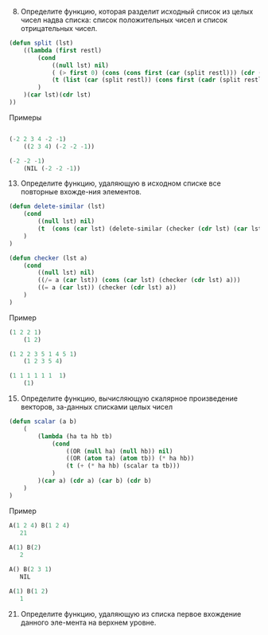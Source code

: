 8. Определите функцию, которая разделит исходный список из целых чисел надва списка: список положительных чисел и список отрицательных чисел.

```lisp
(defun split (lst)
    ((lambda (first restl)
        (cond 
            ((null lst) nil)
            ( (> first 0) (cons (cons first (car (split restl))) (cdr (split restl))))
            (t (list (car (split restl)) (cons first (cadr (split restl)))))
        )
    )(car lst)(cdr lst)
))

```
Примеры

```lisp

(-2 2 3 4 -2 -1)
    ((2 3 4) (-2 -2 -1))

(-2 -2 -1)
    (NIL (-2 -2 -1))
```

13. Определите функцию, удаляющую в исходном списке все повторные вхожде-ния элементов.
```lisp
(defun delete-similar (lst)
    (cond
        ((null lst) nil)
        (t  (cons (car lst) (delete-similar (checker (cdr lst) (car lst))))) 
    )
)

(defun checker (lst a)
    (cond 
        ((null lst) nil)
        ((/= a (car lst)) (cons (car lst) (checker (cdr lst) a)))
        ((= a (car lst)) (checker (cdr lst) a))
    )
)
```
Пример

```lisp
(1 2 2 1)
    (1 2)

(1 2 2 3 5 1 4 5 1)
    (1 2 3 5 4)

(1 1 1 1 1 1  1)
    (1)
```

15. Определите функцию, вычисляющую скалярное произведение векторов, за-данных списками целых чисел

```lisp
(defun scalar (a b) 
    (
        (lambda (ha ta hb tb)
            (cond
                ((OR (null ha) (null hb)) nil)
                ((OR (atom ta) (atom tb)) (* ha hb))
                (t (+ (* ha hb) (scalar ta tb)))
            )
        )(car a) (cdr a) (car b) (cdr b)
    )
)
```
 Пример
 
 ```lisp
A(1 2 4) B(1 2 4)
    21
  
A(1) B(2)
    2

A() B(2 3 1)
    NIL

A(1) B(1 2)
    1
 ```
 21. Определите функцию, удаляющую из списка первое вхождение данного эле-мента на верхнем уровне.
